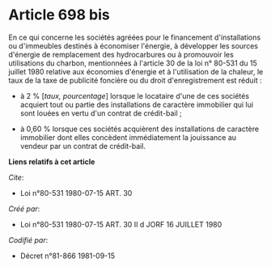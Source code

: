 # Article 698 bis

En ce qui concerne les sociétés agréées pour le financement d'installations ou d'immeubles destinés à économiser l'énergie, à
développer les sources d'énergie de remplacement des hydrocarbures ou à promouvoir les utilisations du charbon, mentionnées à
l'article 30 de la loi n° 80-531 du 15 juillet 1980 relative aux économies d'énergie et à l'utilisation de la chaleur, le
taux de la taxe de publicité foncière ou du droit d'enregistrement est réduit :

- à 2 % [*taux, pourcentage*] lorsque le locataire d'une de ces sociétés acquiert tout ou partie des installations de
caractère immobilier qui lui sont louées en vertu d'un contrat de crédit-bail ;

- à 0,60 % lorsque ces sociétés acquièrent des installations de caractère immobilier dont elles concèdent immédiatement la
jouissance au vendeur par un contrat de crédit-bail.

**Liens relatifs à cet article**

_Cite_:

  - Loi n°80-531 1980-07-15 ART. 30

_Créé par_:

  - Loi n°80-531 1980-07-15 ART. 30 II d JORF 16 JUILLET 1980

_Codifié par_:

  - Décret n°81-866 1981-09-15

